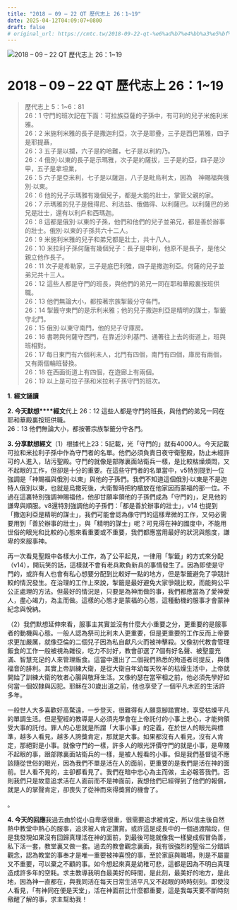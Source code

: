 ```yaml
---
title: "2018 – 09 – 22 QT 歷代志上 26：1~19"
date: 2025-04-12T04:09:07+0800
draft: false
# original_url: https://cmtc.tw/2018-09-22-qt-%e6%ad%b7%e4%bb%a3%e5%bf%97%e4%b8%8a-26%ef%bc%9a119
---
```


![2018 – 09 – 22 QT 歷代志上 26：1\~19](/images/qt.jpg   "2018 – 09 – 22 QT 歷代志上 26：1\~19")

# 2018 – 09 – 22 QT 歷代志上 26：1\~19

> 歷代志上 5：1\~6：81  
> 26：1 守門的班次記在下面：可拉族亞薩的子孫中，有可利的兒子米施利米雅。  
> 26：2 米施利米雅的長子是撒迦利亞，次子是耶疊，三子是西巴第雅，四子是耶提聶，  
> 26：3 五子是以攔，六子是約哈難，七子是以利約乃。  
> 26：4 俄別‧以東的長子是示瑪雅，次子是約薩拔，三子是約亞，四子是沙甲，五子是拿坦業，  
> 26：5 六子是亞米利，七子是以薩迦，八子是毗烏利太，因為　神賜福與俄別‧以東。  
> 26：6 他的兒子示瑪雅有幾個兒子，都是大能的壯士，掌管父親的家。  
> 26：7 示瑪雅的兒子是俄得尼、利法益、俄備得、以利薩巴。以利薩巴的弟兄是壯士，還有以利戶和西瑪迦。  
> 26：8 這都是俄別‧以東的子孫，他們和他們的兒子並弟兄，都是善於辦事的壯士。俄別‧以東的子孫共六十二人。  
> 26：9 米施利米雅的兒子和弟兄都是壯士，共十八人。  
> 26：10 米拉利子孫何薩有幾個兒子：長子是申利，他原不是長子，是他父親立他作長子。  
> 26：11 次子是希勒家，三子是底巴利雅，四子是撒迦利亞。何薩的兒子並弟兄共十三人。  
> 26：12 這些人都是守門的班長，與他們的弟兄一同在耶和華殿裏按班供職。  
> 26：13 他們無論大小，都按著宗族掣籤分守各門。  
> 26：14 掣籤守東門的是示利米雅；他的兒子撒迦利亞是精明的謀士，掣籤守北門。  
> 26：15 俄別‧以東守南門，他的兒子守庫房。  
> 26：16 書聘與何薩守西門，在靠近沙利基門、通著往上去的街道上，班與班相對。  
> 26：17 每日東門有六個利未人，北門有四個，南門有四個，庫房有兩個，又有兩個輪班替換。  
> 26：18 在西面街道上有四個，在遊廊上有兩個。  
> 26：19 以上是可拉子孫和米拉利子孫守門的班次。

**1.** **經文誦讀**

**2. 今天默想****經文**代上 26：12 這些人都是守門的班長，與他們的弟兄一同在耶和華殿裏按班供職。  
26：13 他們無論大小，都按著宗族掣籤分守各門。

**3. 分享默想經文**（1）根據代上23：5記載，光「守門的」就有4000人。今天記載可拉和米拉利子孫中作為守門者的名單。他們必須負責日夜守衛聖殿，防止未經許可的人進入，玷污聖殿。守門的就像是部隊裏面站衛兵一樣，是比較枯燥煩悶，又不起眼的工作，但卻是十分的重要。在這些守門者的名單當中，v5特別提到一位強調是「神賜福與俄別‧以東」與他的子孫們。我們不知道這個俄別‧以東是不是迦特人俄別以東，也就是烏撒死後，大衛暫時把約櫃放在他家因而蒙福的那一位。不過在這裏特別強調神賜福他，他卻甘願率領他的子孫們成為「守門的」，足見他的謙卑與順服。v8還特別強調他的子孫們：「都是善於辦事的壯士」，v14 也提到「撒迦利亞是精明的謀士」，我們可能會認為像守門的這樣卑微的工作，又何必需要用到「善於辦事的壯士」，與「精明的謀士」呢？可見得在神的國度中，不能用世俗的眼光和比較的心態來看重要或不重要，我們都應當用最好的狀況與態度，謙卑的來服事神。

再一次看見聖殿中各樣大小工作，為了公平起見，一律用「掣籤」的方式來分配（v14），開玩笑的話，這樣就不會有老兵欺負新兵的事情發生了。因為即使是守門的，或許有人也會有私心想要分配到比較好一點的地方，但是掣籤避免了爭競計較的情況發生。在治理的工作上來說，掣籤是最好避免大家爭競比較，而能夠公平公正處理的方法。但最好的情況是，只要是為神而做的事，我們都應當為了愛神愛人，盡心竭力，為主而做。這樣的心態才是蒙福的心態，這種動機的服事才會蒙神紀念與悅納。

（2）我們默想延伸來看，服事主其實並沒有什麼大小重要之分，更重要的是服事者的動機與心態。一般人認為祭司比利未人更重要，但是更重要的工作反而上帝要求更加嚴厲，就像亞倫的二個兒子因為私自獻凡火而被神擊殺。又像初代教會管理飯食的工作一般被視為雜役，吃力不討好，教會卻選了7個有好名聲、被聖靈充滿、智慧充足的人來管理飯食。這當中還出了二個我們熟悉的殉道者司提反，與傳福音的腓利。其實上帝訓練大衛，是從大衛自年幼每天牧羊的枯燥生活中，上帝就開始了訓練大衛的牧者心腸與敬拜生活。又像約瑟在當宰相之前，他必須先學好如何當一個奴隸與囚犯。耶穌在30歲出道之前，他也享受了一個平凡木匠的生活許多年。

一般世人大多喜歡好高騖遠，一步登天，很難得有人願意腳踏實地，享受枯燥平凡的單調生活。但是聖經的教導是人必須先學會在上帝託付的小事上忠心，才能夠領受大事的託付。罪人的心思就是所謂「大事小事」的定義，在於世人的眼光與標準，越多人看見，越多人誇獎肯定，那就是大事。如果都沒有人看見，沒有人肯定，那絕對是小事。就像守門的一樣，許多人的眼光評價守門的就是小事，是卑賤不起眼的事，跟部隊裏面站衛兵的一樣，是被人輕看的小事。但是我們基督徒不應該隨從世俗的眼光，因為我們不單是活在人的面前，更重要的是我們是活在神的面前。世人看不見的，主卻都看見了。我們在暗中忠心為主而做，主必報答我們。否則我們只是故意追求活在人面前而不是神面前，我想他們已經得到了他們的報償，就是人的掌聲肯定，卻喪失了從神而來得獎賞的機會了。

。

**4. 今天的回應**我過去由於從小自卑感很重，很需要追求被肯定，所以信主後自然熱中教堂中熱心的服事，追求被人肯定讚賞。或許這是成長中的一個過渡階段，但是我發現如果沒有回歸真理活在神的面前，到最後可能就像我一樣變成假冒偽善，私下活一套，教堂裏又做一套。過去的教會觀念裏面，我有很強烈的聖俗二分錯誤觀念，認為教堂的事奉才是唯一重要被神喜悅的事，至於家庭與職場，則是不屬靈又不重要，可以棄之不顧的事。如今想起來真是幼稚可悲，這都是因為不明白真理造成許多年的空耗。求主教導我明白最美好的時間，是此刻，最美好的地方，是此地，因為神一直都在，與我同活在每天日常生活平凡又不起眼的時時刻刻。即使沒人看見，「有神同在便是天堂」，活在神面前比什麼都重要，這是我每天要不斷時刻儆醒了解的事，求主幫助我！
